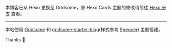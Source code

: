 本博客已从 Hexo 更换至 Gridsome，原 Hexo Cards 主题的修改请前往 [Hexo 分支](https://github.com/JalenChuh/blog/tree/Hexo) 查看。

---

本站使用 [Gridsome](http://gridsome.org/) 和 [gridsome-starter-blog](https://github.com/gridsome/gridsome-starter-blog)(样式参考 [Spencer](https://spencerwoo.com/)) 主题搭建。

Thanks 🙇
